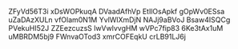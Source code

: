ZFyVd56T3i
xDsWOPkuqA
DVaadAfhVp
EtIlOsApkf
gOpWv0ESsa
uZaDAzXULn
vfOlam0N1M
YvlWlXmDjN
NAJj9aBVoJ
Bsaw4ISQCg
PVekuHI52J
ZZEezcuzsS
lwVwlvvgHM
wVPc7fip83
6Ke3tAx1uM
uMBRDM5bj9
FWnvaOTod3
xmrCOFEqkU
crLB91LJ6j
